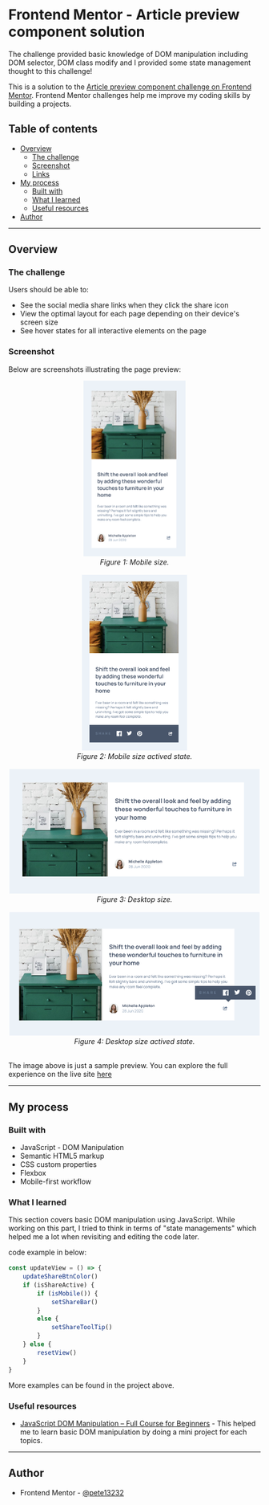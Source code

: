 # Frontend Mentor - Article preview component solution

The challenge provided basic knowledge of DOM manipulation including DOM selector, DOM class modify and I provided some state management thought to this challenge!

This is a solution to the [Article preview component challenge on Frontend Mentor](https://www.frontendmentor.io/challenges/article-preview-component-dYBN_pYFT). Frontend Mentor challenges help me improve my coding skills by building a projects.

## Table of contents

- [Overview](#overview)
  - [The challenge](#the-challenge)
  - [Screenshot](#screenshot)
  - [Links](#links)
- [My process](#my-process)
  - [Built with](#built-with)
  - [What I learned](#what-i-learned)
  - [Useful resources](#useful-resources)
- [Author](#author)

---

## Overview

### The challenge

Users should be able to:

- See the social media share links when they click the share icon
- View the optimal layout for each page depending on their device's screen size
- See hover states for all interactive elements on the page

### Screenshot

Below are screenshots illustrating the page preview:

<div align="center">
    <img src="./screenshots/mobile.png" alt="Mobile size" height="350" />
    <br>
    <em>Figure 1: Mobile size.</em>
</div>
<br>
<div align="center">
    <img src="./screenshots/mobile-active.png" alt="Mobile size actived state" height="350" />
    <br>
    <em>Figure 2: Mobile size actived state.</em>
</div>
<br>
<div align="center">
    <img src="./screenshots/desktop.png" alt="Desktop size" width="500" />
    <br>
    <em>Figure 3: Desktop size.</em>
</div>
<br>
<div align="center">
    <img src="./screenshots/desktop-active.png" alt="Desktop size actived state" width="500" />
    <br>
    <em>Figure 4: Desktop size actived state.</em>
</div>
<br>

The image above is just a sample preview. You can explore the full experience on the live site [here]()

---

## My process

### Built with

- JavaScript - DOM Manipulation
- Semantic HTML5 markup
- CSS custom properties
- Flexbox
- Mobile-first workflow

### What I learned

This section covers basic DOM manipulation using JavaScript. While working on this part, I tried to think in terms of "state managements" which helped me a lot when revisiting and editing the code later.

code example in below:

```js
const updateView = () => {
    updateShareBtnColor()
    if (isShareActive) {
        if (isMobile()) {
            setShareBar()
        }
        else {
            setShareToolTip()
        }
    } else {
        resetView()
    }
}
```

More examples can be found in the project above.

### Useful resources

- [JavaScript DOM Manipulation – Full Course for Beginners](https://www.youtube.com/watch?v=5fb2aPlgoys) - This helped me to learn basic DOM manipulation by doing a mini project for each topics.

---

## Author

- Frontend Mentor - [@pete13232](https://www.frontendmentor.io/profile/pete13232)
